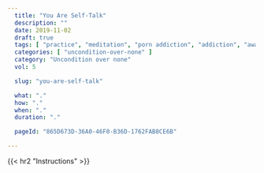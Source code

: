 ```yaml
---
  title: "You Are Self-Talk"
  description: ""
  date: 2019-11-02
  draft: true
  tags: [ "practice", "meditation", "porn addiction", "addiction", "awareness", "awareness exercises", "perspective", "nofap", "neverfap", "neverfap deluxe" ]
  categories: [ "uncondition-over-none" ]
  category: "Uncondition over none"
  vol: 5

  slug: "you-are-self-talk"

  what: "."
  how: "."
  when: "."
  duration: "."

  pageId: "865D673D-36A0-46F0-B36D-1762FAB8CE6B"

---
```


<!-- {{< hr2 "Context" >}} -->



{{< hr2 "Instructions" >}}


<!--
{{< hr2 "Additional Resources" >}}  -->

<!-- maybe link to other  -->

